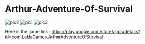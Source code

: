 # Arthur-Adventure-Of-Survival



![pic2](https://user-images.githubusercontent.com/71084430/230747737-16cdd2a5-7b7e-4ef7-ac03-6933c5b1840f.png)
![pic1](https://user-images.githubusercontent.com/71084430/230747738-a3500254-b2ed-4f2d-9a17-9442eaea7c41.png)
![pic3](https://user-images.githubusercontent.com/71084430/230747739-559fadbe-e944-4bc2-95d9-8cb8646092b4.png)

Here is the game link : https://play.google.com/store/apps/details?id=com.LablaGames.ArthurAdventureOfSurvival
